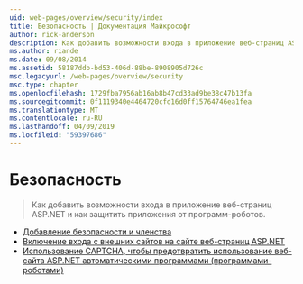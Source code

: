 ```yaml
---
uid: web-pages/overview/security/index
title: Безопасность | Документация Майкрософт
author: rick-anderson
description: Как добавить возможности входа в приложение веб-страниц ASP.NET и как защитить приложения от программ-роботов.
ms.author: riande
ms.date: 09/08/2014
ms.assetid: 58187ddb-bd53-406d-88be-8908905d726c
msc.legacyurl: /web-pages/overview/security
msc.type: chapter
ms.openlocfilehash: 1729fba7956ab16ab8b47cd33ad9be38c47b13fa
ms.sourcegitcommit: 0f1119340e4464720cfd16d0ff15764746ea1fea
ms.translationtype: MT
ms.contentlocale: ru-RU
ms.lasthandoff: 04/09/2019
ms.locfileid: "59397686"
---
```

# <a name="security"></a>Безопасность

> Как добавить возможности входа в приложение веб-страниц ASP.NET и как защитить приложения от программ-роботов.


- [Добавление безопасности и членства](16-adding-security-and-membership.md)
- [Включение входа с внешних сайтов на сайте веб-страниц ASP.NET](enabling-login-from-external-sites-in-an-aspnet-web-pages-site.md)
- [Использование CAPTCHA, чтобы предотвратить использование веб-сайта ASP.NET автоматическими программами (программами-роботами)](using-a-catpcha-to-prevent-automated-programs-bots-from-using-your-aspnet-web-site.md)
